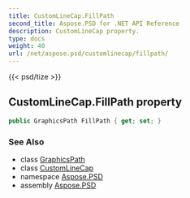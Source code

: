 ```yaml
---
title: CustomLineCap.FillPath
second_title: Aspose.PSD for .NET API Reference
description: CustomLineCap property. 
type: docs
weight: 40
url: /net/aspose.psd/customlinecap/fillpath/
---
```

{{< psd/tize >}}
## CustomLineCap.FillPath property

```csharp
public GraphicsPath FillPath { get; set; }
```

### See Also

* class [GraphicsPath](../../graphicspath/)
* class [CustomLineCap](../)
* namespace [Aspose.PSD](../../customlinecap/)
* assembly [Aspose.PSD](../../../)


